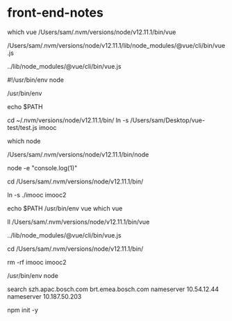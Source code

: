 # front-end-notes


which vue
/Users/sam/.nvm/versions/node/v12.11.1/bin/vue


/Users/sam/.nvm/versions/node/v12.11.1/lib/node_modules/@vue/cli/bin/vue.js

../lib/node_modules/@vue/cli/bin/vue.js



#!/usr/bin/env node

/usr/bin/env


echo $PATH

cd ~/.nvm/versions/node/v12.11.1/bin/
ln -s  /Users/sam/Desktop/vue-test/test.js imooc


which node

/Users/sam/.nvm/versions/node/v12.11.1/bin/node


node -e "console.log(1)"


cd /Users/sam/.nvm/versions/node/v12.11.1/bin/

ln -s ./imooc imooc2

echo $PATH
/usr/bin/env vue
which vue

ll /Users/sam/.nvm/versions/node/v12.11.1/bin/vue

../lib/node_modules/@vue/cli/bin/vue.js

cd /Users/sam/.nvm/versions/node/v12.11.1/bin/

rm -rf imooc imooc2

/usr/bin/env node



search szh.apac.bosch.com brt.emea.bosch.com
nameserver 10.54.12.44
nameserver 10.187.50.203



npm init -y

